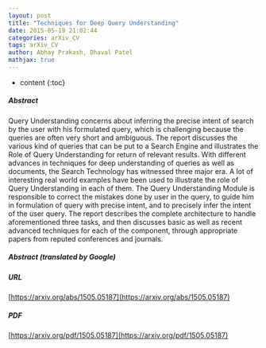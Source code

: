 ```yaml
---
layout: post
title: "Techniques for Deep Query Understanding"
date: 2015-05-19 21:02:44
categories: arXiv_CV
tags: arXiv_CV
author: Abhay Prakash, Dhaval Patel
mathjax: true
---
```


* content
{:toc}

##### Abstract
Query Understanding concerns about inferring the precise intent of search by the user with his formulated query, which is challenging because the queries are often very short and ambiguous. The report discusses the various kind of queries that can be put to a Search Engine and illustrates the Role of Query Understanding for return of relevant results. With different advances in techniques for deep understanding of queries as well as documents, the Search Technology has witnessed three major era. A lot of interesting real world examples have been used to illustrate the role of Query Understanding in each of them. The Query Understanding Module is responsible to correct the mistakes done by user in the query, to guide him in formulation of query with precise intent, and to precisely infer the intent of the user query. The report describes the complete architecture to handle aforementioned three tasks, and then discusses basic as well as recent advanced techniques for each of the component, through appropriate papers from reputed conferences and journals.

##### Abstract (translated by Google)


##### URL
[https://arxiv.org/abs/1505.05187](https://arxiv.org/abs/1505.05187)

##### PDF
[https://arxiv.org/pdf/1505.05187](https://arxiv.org/pdf/1505.05187)

